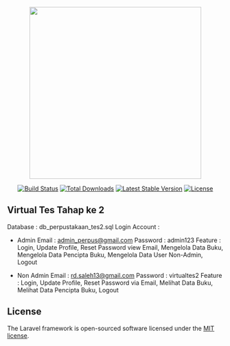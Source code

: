 <p align="center"><a href="https://laravel.com" target="_blank"><img src="https://raw.githubusercontent.com/laravel/art/master/logo-lockup/5%20SVG/2%20CMYK/1%20Full%20Color/laravel-logolockup-cmyk-red.svg" width="400"></a></p>

<p align="center">
<a href="https://travis-ci.org/laravel/framework"><img src="https://travis-ci.org/laravel/framework.svg" alt="Build Status"></a>
<a href="https://packagist.org/packages/laravel/framework"><img src="https://img.shields.io/packagist/dt/laravel/framework" alt="Total Downloads"></a>
<a href="https://packagist.org/packages/laravel/framework"><img src="https://img.shields.io/packagist/v/laravel/framework" alt="Latest Stable Version"></a>
<a href="https://packagist.org/packages/laravel/framework"><img src="https://img.shields.io/packagist/l/laravel/framework" alt="License"></a>
</p>

## Virtual Tes Tahap ke 2

Database      : db_perpustakaan_tes2.sql
Login Account :
- Admin
Email    : admin_perpus@gmail.com
Password : admin123
Feature  : Login, Update Profile, Reset Password view Email, Mengelola Data Buku, Mengelola Data Pencipta Buku, Mengelola Data User Non-Admin, Logout

- Non Admin
Email    : rd.saleh13@gmail.com
Password : virtualtes2
Feature  : Login, Update Profile, Reset Password via Email, Melihat Data Buku, Melihat Data Pencipta Buku, Logout

## License

The Laravel framework is open-sourced software licensed under the [MIT license](https://opensource.org/licenses/MIT).

